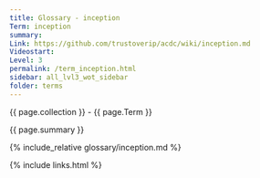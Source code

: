 ```yaml
---
title: Glossary - inception
Term: inception
summary: 
Link: https://github.com/trustoverip/acdc/wiki/inception.md
Videostart: 
Level: 3
permalink: /term_inception.html
sidebar: all_lvl3_wot_sidebar
folder: terms
---
```


{{ page.collection }} - {{ page.Term }}

   {{ page.summary }}

{% include_relative glossary/inception.md %}

 {% include links.html %} 
